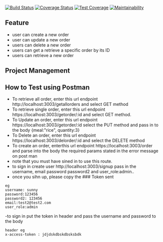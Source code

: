 [![Build Status](https://travis-ci.org/edogbosunny/FoofDemo.svg?branch=develop)](https://travis-ci.org/edogbosunny/FoofDemo) [![Coverage Status](https://coveralls.io/repos/github/edogbosunny/FoofDemo/badge.jpg?branch=develop)](https://coveralls.io/github/edogbosunny/FoofDemo?branch=develop&service=github) [![Test Coverage](https://api.codeclimate.com/v1/badges/e9c996a6ee0db9e74f11/test_coverage)](https://codeclimate.com/github/edogbosunny/FoofDemo/test_coverage)  [![Maintainability](https://api.codeclimate.com/v1/badges/e9c996a6ee0db9e74f11/maintainability)](https://codeclimate.com/github/edogbosunny/FoofDemo/maintainability)
## Feature

- user can create a new order
- user can update a new order
- users can delete a new order
- users can get a retrieve a specific order by its ID
- users can retrieve a new order

## Project Management

## How to Test using Postman

- To retrieve all order, enter this url endpoint http://localhost:3003/getallorders and select GET method
- To retrieve single order, enter this url endpoint https://localhost:3003/getorder/:id and select GET method.
- To Update an order, enter this url endpoint https://localhost:3003/getorder/:id
  select the PUT method and pass in to the body {meal:"rice", quantity:3}
- To Delete an order, enter this url endpoint https://localhost:3003/delorder/:id and select the DELETE method
- To create an order, enterthis url endpoint https://localhost:3003/order and parse into the body
  the required params stated in the error message on post man
- note that you must have sined in to use this route.
- to sign in create user
  http://localhost:3003/signup
  pass in the username, email password password2 and user_role:admin..
- once you sihn up, please copy the ### Token sent

```
eg
username: sunny
password:123456
password2: 123456
email:test2@test2.com
user_role:admin
```

-to sign in put the token in header and pass the username and password to the body

```
header eg
x-access-token : jdjdskdbskdbsksbdk
```

